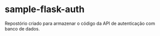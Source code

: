# sample-flask-auth

Repostório criado para armazenar o
código da API de autenticação com banco
de dados.

